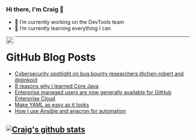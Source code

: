 ### Hi there, I'm Craig 👋

<!--
**CraigTeelFugro/CraigTeelFugro** is a ✨ _special_ ✨ repository because its `README.md` (this file) appears on your GitHub profile.

Here are some ideas to get you started:
-->

- 🔭 I’m currently working on the DevTools team
- 🌱 I’m currently learning everything I can

[<img align="left" alt="Craig Teel | LinkedIn" width="22px" src="https://cdn.jsdelivr.net/npm/simple-icons@v3/icons/linkedin.svg" />][linkedin]

---

# GitHub Blog Posts

<!-- BLOG-POST-LIST:START -->
- [Cybersecurity spotlight on bug bounty researchers @chen-robert and @ginkoid](https://github.blog/2021-10-01-cybersecurity-spotlight-bug-bounty-researchers-chen-robert-ginkoid/)
- [8 reasons why I learned Core Java](https://opensource.com/article/21/10/why-i-learned-core-java)
- [Enterprise managed users are now generally available for GitHub Enterprise Cloud](https://github.blog/2021-09-30-enterprise-managed-users-generally-available-github-enterprise-cloud/)
- [Make YAML as easy as it looks](https://opensource.com/article/21/9/yaml-cheat-sheet)
- [How I use Ansible and anacron for automation](https://opensource.com/article/21/9/ansible-anacron-automation)
<!-- BLOG-POST-LIST:END -->

## [![Craig's github stats](https://github-readme-stats.vercel.app/api?username=craigteelfugro)](https://github.com/anuraghazra/github-readme-stats)


[linkedin]: https://linkedin.com/in/craig-teel-b8786771
